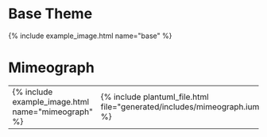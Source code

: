 # Base Theme

{% include example_image.html name="base" %}

# Mimeograph

| | |
|-|-|
| {% include example_image.html name="mimeograph" %} | {% include plantuml_file.html file="generated/includes/mimeograph.iuml" %} |
